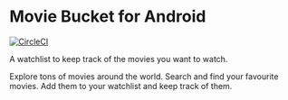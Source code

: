 # Movie Bucket for Android

[![CircleCI](https://circleci.com/gh/vappfactory/movie-bucket-android.svg?style=svg)](https://circleci.com/gh/vappfactory/movie-bucket-android)

A watchlist to keep track of the movies you want to watch.

Explore tons of movies around the world. Search and find your favourite movies. Add them to your watchlist and keep track of them.

